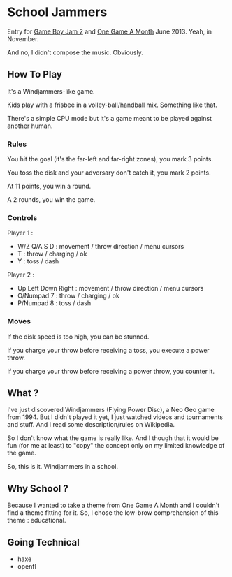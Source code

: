 # School Jammers

Entry for [Game Boy Jam 2](http://gbjam.net "Game Boy Jam") and [One Game A Month](http://www.onegameamonth.com "One Game A Month") June 2013.
Yeah, in November.

And no, I didn't compose the music.
Obviously.

## How To Play

It's a Windjammers-like game.

Kids play with a frisbee in a volley-ball/handball mix.
Something like that.

There's a simple CPU mode but it's a game meant to be played against another human.

### Rules

You hit the goal (it's the far-left and far-right zones), you mark 3 points.

You toss the disk and your adversary don't catch it, you mark 2 points.

At 11 points, you win a round.

A 2 rounds, you win the game.

### Controls

Player 1 :

* W/Z Q/A S D : movement / throw direction / menu cursors
* T : throw / charging / ok
* Y : toss / dash

Player 2 :

* Up Left Down Right : movement / throw direction / menu cursors
* O/Numpad 7 : throw / charging / ok
* P/Numpad 8 : toss / dash

### Moves

If the disk speed is too high, you can be stunned.

If you charge your throw before receiving a toss, you execute a power throw.

If you charge your throw before receiving a power throw, you counter it.

## What ?

I've just discovered Windjammers (Flying Power Disc), a Neo Geo game from 1994.
But I didn't played it yet, I just watched videos and tournaments and stuff.
And I read some description/rules on Wikipedia.

So I don't know what the game is really like.
And I though that it would be fun (for me at least) to "copy" the concept only on my limited knowledge of the game.

So, this is it.
Windjammers in a school.

## Why School ?

Because I wanted to take a theme from One Game A Month and I couldn't find a theme fitting for it.
So, I chose the low-brow comprehension of this theme : educational.

## Going Technical

* haxe
* openfl
